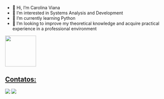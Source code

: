- 👋 Hi, I’m Carolina Viana
- 👀 I’m interested in Systems Analysis and Development 
- 🌱 I’m currently learning Python
- 💞️ I’m looking to improve my theoretical knowledge and acquire practical experience in a professional environment

<!---
vianaxx/vianaxx is a ✨ special ✨ repository because its `README.md` (this file) appears on your GitHub profile.
You can click the Preview link to take a look at your changes.
--->


<div>
<a href="https://github.com/vianaxx">
<img height="100em" src="https://github-readme-stats.vercel.app/api/top-langs/?username=vianaxx&layout=compact&langs_count=7&theme=dark"/>
</div>

## Contatos:

<div>
<a href = "mailto:contato@seu-usuário-aqui"><img src="https://img.shields.io/badge/Gmail-D14836?style=for-the-badge&logo=gmail&logoColor=white" target="_blank"></a>
<a href="https://www.linkedin.com/in/seu-usuário-linkedln-aqui" target="_blank"><img src="https://img.shields.io/badge/-LinkedIn-%230077B5?style=for-the-badge&logo=linkedin&logoColor=white" target="_blank"></a>   
</div>
  

